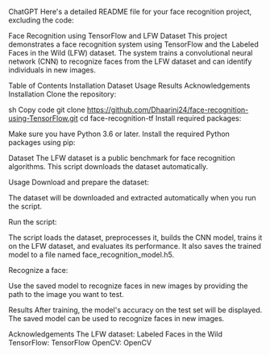 
ChatGPT
Here's a detailed README file for your face recognition project, excluding the code:

Face Recognition using TensorFlow and LFW Dataset
This project demonstrates a face recognition system using TensorFlow and the Labeled Faces in the Wild (LFW) dataset. The system trains a convolutional neural network (CNN) to recognize faces from the LFW dataset and can identify individuals in new images.

Table of Contents
Installation
Dataset
Usage
Results
Acknowledgements
Installation
Clone the repository:

sh
Copy code
git clone https://github.com/Dhaarini24/face-recognition-using-TensorFlow.git
cd face-recognition-tf
Install required packages:

Make sure you have Python 3.6 or later. Install the required Python packages using pip:

Dataset
The LFW dataset is a public benchmark for face recognition algorithms. This script downloads the dataset automatically.

Usage
Download and prepare the dataset:

The dataset will be downloaded and extracted automatically when you run the script.

Run the script:

The script loads the dataset, preprocesses it, builds the CNN model, trains it on the LFW dataset, and evaluates its performance. It also saves the trained model to a file named face_recognition_model.h5.

Recognize a face:

Use the saved model to recognize faces in new images by providing the path to the image you want to test.

Results
After training, the model's accuracy on the test set will be displayed. The saved model can be used to recognize faces in new images.

Acknowledgements
The LFW dataset: Labeled Faces in the Wild
TensorFlow: TensorFlow
OpenCV: OpenCV

